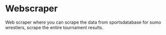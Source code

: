 # Webscraper
Web scraper where you can scrape the data from sportsdatabase for sumo wrestlers, scrape the entire tournament results.
